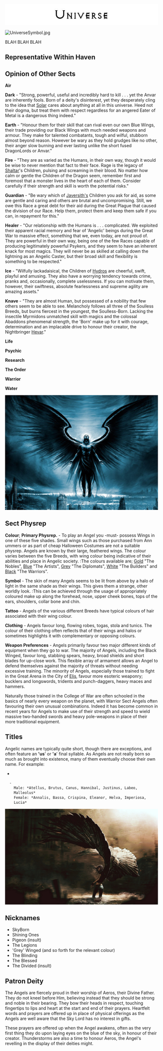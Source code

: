 

<div class="center" style="width: auto; margin-left: auto; margin-right: auto;">

![<File:Universe.jpg>](Universe.jpg "File:Universe.jpg")

</div>

![UniverseSymbol.jpg](UniverseSymbol.jpg "UniverseSymbol.jpg")

BLAH BLAH BLAH

## **Representative Within Haven**

## **Opinion of Other Sects**

**Air**

**Dark** - "Strong, powerful, useful and incredibly hard to kill . . .
yet the Anvar are inherently fools. Born of a deity's disinterest, yet
they desperately cling to the idea that
[Solar](Solar_the_Blinding "wikilink") cares about anything at all in
this universe. Heed not their dogma, but treat them with respect
regardless for an angered Eater of Metal is a dangerous thing indeed."

**Earth** - "Honour them for their skill that can rival even our own
Blue Wings, their trade providing our Black Wings with much needed
weapons and armour. They make for talented combatants, tough and wilful,
stubborn almost beyond reason. However be wary as they hold grudges like
no other, their anger slow burning and ever lasting unlike the short
fused DragonLords or Anvar."

**Fire** - "They are as varied as the Humans, in their own way, though
it would be wise to never mention that fact to their face. Rage is the
legacy of [Shaltar](Shaltar_the_AllFather "wikilink")'s Children,
pulsing and screaming in their blood. No matter how calm or gentle the
Children of the Dragon seem, remember first and foremost that a monster
lives in the heart of each of them. Consider carefully if their strength
and skill is worth the potential risks."

**Guardian** - "Be wary which of
[Javersith's](Javersith_the_Sorrowful "wikilink") Children you ask for
aid, as some are gentle and caring and others are brutal and
uncompromising. Still, we owe this Race a great debt for their aid
during the Great Plague that caused the division of our Race. Help them,
protect them and keep them safe if you can, in repayment for this."

**Healer** - "Our relationship with the Humans is . . . complicated. We
exploited their apparent racial memory and fear of 'Angelic' beings
during the Great War to massive effect, something that we, even today,
are not proud of. They are powerful in their own way, being one of the
few Races capable of producing legitimately powerful Psykers, and they
seem to have an inherent knack for most magics. They will never be as
skilled at calling down the lightning as an Angelic Caster, but their
broad skill and flexibility is something to be respected."

**Ice** - "Wilfully lackadaisical, the Children of
[Hydros](Hydros_the_Laughing_God "wikilink") are cheerful, swift,
playful and amusing. They also have a worrying tendency towards crime,
pranks and, occasionally, complete uselessness. If you can motivate
them, however, their swiftness, absolute fearlessness and supreme
agility are amazing assets."

**Knave** - "They are almost Human, but possessed of a nobility that few
others seem to be able to see. Melancholy follows all three of the
Soulless Breeds, but burns fiercest in the youngest, the Soulless-Born.
Lacking the insectile Myrmidons unmatched skill with magics and the
colossal Abaddons phenomenal strength, the 'Born' make up for it with
courage, determination and an implacable drive to honour their creator,
the Nightbringer [Hevar](Hevar_the_Nightbringer "wikilink")."

**Life**

**Psychic**

**Research**

**The Order**

**Warrior**

**Water**

![test2angel.jpg](test2angel.jpg "test2angel.jpg")

## **Sect Physrep**

**Colour**; **Primary Physrep.** - To play an Angel you -must- possess
Wings in one of these five shades. Small wings such as those purchased
from Ann ummers or as part of cheap Halloween Costumes are not a
suitable physrep. Angels are known by their large, feathered wings. The
colour varies between the five Breeds, with wing colour being indicative
of their abilities and place in Angelic society.
:The colours available are; [Gold](Gold_Winged_Angel "wikilink") "The
Nobles", [Blue](Blue_Winged_Angel "wikilink") "The Artists",
[Grey](Grey_Winged_Angel "wikilink") "The Diplomats",
[White](White_Winged_Angel "wikilink") "The Builders" and
[Black](Black_Winged_Angel "wikilink") "The Warriors".

**Symbol** - The skin of many Angels seems to be lit from above by a
halo of light in the same shade as their wings. This gives them a
strange, other worldly look.
:This can be achieved through the usage of appropriately coloured make
up along the forehead, nose, upper cheek bones, tops of the ears,
shoulders, collar bone and chin.

**Tattoo** - Angels of the various different Breeds have typical colours
of hair associated with their wing colour.

**Clothing** - Angels favour long, flowing robes, togas, stola and
tunics. The colour of their clothing often reflects that of their wings
and halos or sometimes highlights it with complementary or opposing
colours.

**Weapon Preferences** - Angels primarily favour two major different
kinds of equipment when they go to war. The majority of Angels,
including the Black Winged, favour long, stabbing spears, heavy, broad
shields and short blades for up-close work. This flexible array of
armament allows an Angel to defend themselves against the majority of
threats without needing excessive training. The minority of Angels,
especially those trained to fight in the Great Arena in the City of
[Elis](Elis,_Angel_City_of_War "wikilink"), favour more esoteric
weaponry; bucklers and longswords, tridents and punch-daggers, heavy
maces and hammers.

Naturally those trained in the College of War are often schooled in the
basics of nearly every weapon on the planet, with Warrior Sect Angels
often favouring their own unusual combinations. Indeed it has become
common in recent years for Angels to make use of their strength and
speed to wield massive two-handed swords and heavy pole-weapons in place
of their more traditional equipment.

## **Titles**

Angelic names are typically quite short, though there are exceptions,
and often feature an **'us**' or **'a**' final syllable. As Angels are
not really born so much as brought into existence, many of them
eventually choose their own name. For example:

  -

      -
        Male: *Atellus, Brutus, Canus, Hannibal, Justinus, Labeo,
        Malleolus*
        Female: *Annalis, Bassa, Crispina, Eleanor, Helva, Imperiosa,
        Lucia*

![test3angel.jpg](test3angel.jpg "test3angel.jpg")

## **Nicknames**

  - SkyBorn
  - Shining Ones
  - Pigeon (insult)
  - The Legions
  - 'Grey' Winged (and so forth for the relevant colour)
  - The Blinding
  - The Blessed
  - The Divided (insult)

## **Patron Deity**

The Angels are fiercely proud in their worship of Aeros, their Divine
Father. They do not kneel before Him, believing instead that they should
be strong and noble in their bearing. They bow their heads in respect,
touching fingertips to lips and heart at the start and end of their
prayers. Heartfelt words and prayers are offered up in place of physical
offerings as the Angels are well aware that the Sky Lord has no interest
in gifts.

These prayers are offered up when the Angel awakens, often as the very
first thing they do upon laying eyes on the blue of the sky, in honour
of their creator. Thunderstorms are also a time to honour Aeros, the
Angel's revelling in the display of their deities might.